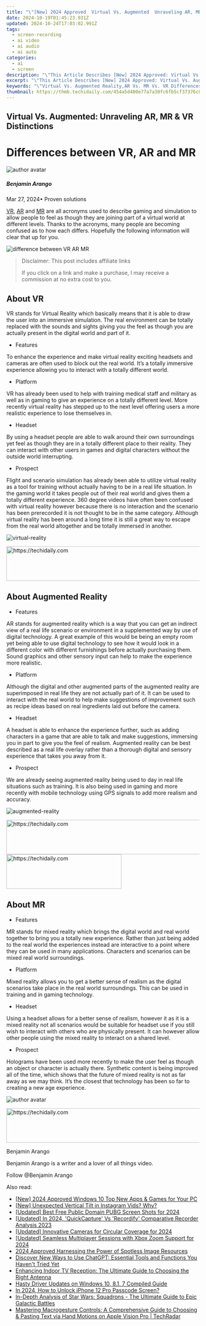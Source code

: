 ```yaml
---
title: "\"[New] 2024 Approved  Virtual Vs. Augmented  Unraveling AR, MR & VR Distinctions\""
date: 2024-10-19T01:45:23.931Z
updated: 2024-10-24T17:03:02.991Z
tags: 
  - screen-recording
  - ai video
  - ai audio
  - ai auto
categories: 
  - ai
  - screen
description: "\"This Article Describes [New] 2024 Approved: Virtual Vs. Augmented: Unraveling AR, MR & VR Distinctions\""
excerpt: "\"This Article Describes [New] 2024 Approved: Virtual Vs. Augmented: Unraveling AR, MR & VR Distinctions\""
keywords: "\"Virtual Vs. Augmented Reality,AR Vs. MR Vs. VR Differences,AR, MR, VR: Key Terms Explained,Distinguishing AR & VR Technologies,Understanding AR, MR, and VR Separately,Virtual Reality Vs. Augmented Overview,Exploring VR, AR & Mixed Realities\""
thumbnail: https://thmb.techidaily.com/454a5d400e77a7a30fc6fb5cf37376c887407a08a4d33d69cb3dc289d466caa6.jpg
---
```


## Virtual Vs. Augmented: Unraveling AR, MR & VR Distinctions

# Differences between VR, AR and MR

![author avatar](https://images.wondershare.com/filmora/article-images/benjamin-arango-author.jpg)

##### Benjamin Arango

 Mar 27, 2024• Proven solutions

[VR](https://tools.techidaily.com/wondershare/filmora/download/), [AR]( https://filmora.wondershare.com/virtual-reality/what-is-augmented-reality.html ) and [MR](https://tools.techidaily.com/wondershare/filmora/download/) are all acronyms used to describe gaming and simulation to allow people to feel as though they are joining part of a virtual world at different levels. Thanks to the acronyms, many people are becoming confused as to how each differs. Hopefully the following information will clear that up for you.

![difference between VR AR MR]( https://images.wondershare.com/filmora/article-images/difference-between-vr-ar-mr.jpg
)

>  Disclaimer: This post includes affiliate links
>
>  If you click on a link and make a purchase, I may receive a commission at no extra cost to you.
>

## About VR

 VR stands for Virtual Reality which basically means that it is able to draw the user into an immersive simulation. The real environment can be totally replaced with the sounds and sights giving you the feel as though you are actually present in the digital world and part of it.

* Features

 To enhance the experience and make virtual reality exciting headsets and cameras are often used to block out the real world. It’s a totally immersive experience allowing you to interact with a totally different world.

* Platform

 VR has already been used to help with training medical staff and military as well as in gaming to give an experience on a totally different level. More recently virtual reality has stepped up to the next level offering users a more realistic experience to lose themselves in.

* Headset

 By using a headset people are able to walk around their own surroundings yet feel as though they are in a totally different place to their reality. They can interact with other users in games and digital characters without the outside world interrupting.

* Prospect

 Flight and scenario simulation has already been able to utilize virtual reality as a tool for training without actually having to be in a real life situation. In the gaming world it takes people out of their real world and gives them a totally different experience. 360 degree videos have often been confused with virtual reality however because there is no interaction and the scenario has been prerecorded it is not thought to be in the same category. Although virtual reality has been around a long time it is still a great way to escape from the real world altogether and be totally immersed in another.

![virtual-reality](https://images.wondershare.com/filmora/article-images/virtual-reality.jpg)

<!-- affiliate ads begin -->
<a href="https://appsumo.8odi.net/c/5597632/2105870/7443" target="_top" id="2105870">
  <img src="//a.impactradius-go.com/display-ad/7443-2105870" border="0" alt="https://techidaily.com" width="728" height="90"/>
</a>
<img height="0" width="0" src="https://appsumo.8odi.net/i/5597632/2105870/7443" style="position:absolute;visibility:hidden;" border="0" />
<!-- affiliate ads end -->

## About Augmented Reality

* Features

 AR stands for augmented reality which is a way that you can get an indirect view of a real life scenario or environment in a supplemented way by use of digital technology. A great example of this would be being an empty room yet being able to use digital technology to see how it would look in a different color with different furnishings before actually purchasing them. Sound graphics and other sensory input can help to make the experience more realistic.

* Platform

 Although the digital and other augmented parts of the augmented reality are superimposed in real life they are not actually part of it. It can be used to interact with the real world to help make suggestions of improvement such as recipe ideas based on real ingredients laid out before the camera.

* Headset

 A headset is able to enhance the experience further, such as adding characters in a game that are able to talk and make suggestions, immersing you in part to give you the feel of realism. Augmented reality can be best described as a real life overlay rather than a thorough digital and sensory experience that takes you away from it.

* Prospect

 We are already seeing augmented reality being used to day in real life situations such as training. It is also being used in gaming and more recently with mobile technology using GPS signals to add more realism and accuracy.

![augmented-reality](https://images.wondershare.com/filmora/article-images/augmented-reality.jpg)

<!-- affiliate ads begin -->
<a href="https://appsumo.8odi.net/c/5597632/2043855/7443" target="_top" id="2043855">
  <img src="//a.impactradius-go.com/display-ad/7443-2043855" border="0" alt="https://techidaily.com" width="728" height="90"/>
</a>
<img height="0" width="0" src="https://appsumo.8odi.net/i/5597632/2043855/7443" style="position:absolute;visibility:hidden;" border="0" />
<!-- affiliate ads end -->

<!-- affiliate ads begin -->
<a href="https://aligracehair.sjv.io/c/5597632/1934288/19272" target="_top" id="1934288">
  <img src="//a.impactradius-go.com/display-ad/19272-1934288" border="0" alt="https://techidaily.com" width="300" height="90"/>
</a>
<img height="0" width="0" src="https://aligracehair.sjv.io/i/5597632/1934288/19272" style="position:absolute;visibility:hidden;" border="0" />
<!-- affiliate ads end -->

## About MR

* Features

 MR stands for mixed reality which brings the digital world and real world together to bring you a totally new experience. Rather than just being added to the real world the experiences instead are interactive to a point where they can be used in many applications. Characters and scenarios can be mixed real world surroundings.

* Platform

 Mixed reality allows you to get a better sense of realism as the digital scenarios take place in the real world surroundings. This can be used in training and in gaming technology.

* Headset

 Using a headset allows for a better sense of realism, however it as it is a mixed reality not all scenarios would be suitable for headset use if you still wish to interact with others who are physically present. It can however allow other people using the mixed reality to interact on a shared level.

* Prospect

 Holograms have been used more recently to make the user feel as though an object or character is actually there. Synthetic content is being improved all of the time, which shows that the future of mixed reality is not as far away as we may think. It’s the closest that technology has been so far to creating a new age experience.

![author avatar](https://images.wondershare.com/filmora/article-images/benjamin-arango-author.jpg)

<!-- affiliate ads begin -->
<a href="https://appsumo.8odi.net/c/5597632/2049370/7443" target="_top" id="2049370">
  <img src="//a.impactradius-go.com/display-ad/7443-2049370" border="0" alt="https://techidaily.com" width="728" height="90"/>
</a>
<img height="0" width="0" src="https://appsumo.8odi.net/i/5597632/2049370/7443" style="position:absolute;visibility:hidden;" border="0" />
<!-- affiliate ads end -->

Benjamin Arango

Benjamin Arango is a writer and a lover of all things video.

Follow @Benjamin Arango


<ins class="adsbygoogle"
     style="display:block"
     data-ad-format="autorelaxed"
     data-ad-client="ca-pub-7571918770474297"
     data-ad-slot="1223367746"></ins>



<ins class="adsbygoogle"
     style="display:block"
     data-ad-client="ca-pub-7571918770474297"
     data-ad-slot="8358498916"
     data-ad-format="auto"
     data-full-width-responsive="true"></ins>


<span class="atpl-alsoreadstyle">Also read:</span>
<div><ul>
<li><a href="https://fox-friendly.techidaily.com/new-2024-approved-windows-10-top-new-apps-and-games-for-your-pc/"><u>[New] 2024 Approved Windows 10 Top New Apps & Games for Your PC</u></a></li>
<li><a href="https://fox-friendly.techidaily.com/new-unexpected-vertical-tilt-in-instagram-vids-why/"><u>[New] Unexpected Vertical Tilt in Instagram Vids? Why?</u></a></li>
<li><a href="https://fox-friendly.techidaily.com/updated-best-free-public-domain-pubg-screen-shots-for-2024/"><u>[Updated] Best Free Public Domain PUBG Screen Shots for 2024</u></a></li>
<li><a href="https://screen-sharing-recording.techidaily.com/updated-in-2024-quickcapture-vs-recordify-comparative-recorder-analysis-2023/"><u>[Updated] In 2024, 'QuickCapture' Vs 'Recordify' Comparative Recorder Analysis 2023</u></a></li>
<li><a href="https://fox-friendly.techidaily.com/updated-innovative-cameras-for-circular-coverage-for-2024/"><u>[Updated] Innovative Cameras for Circular Coverage for 2024</u></a></li>
<li><a href="https://fox-friendly.techidaily.com/updated-seamless-multiplayer-sessions-with-xbox-zoom-support-for-2024/"><u>[Updated] Seamless Multiplayer Sessions with Xbox Zoom Support for 2024</u></a></li>
<li><a href="https://fox-blue.techidaily.com/2024-approved-harnessing-the-power-of-spotless-image-resources/"><u>2024 Approved Harnessing the Power of Spotless Image Resources</u></a></li>
<li><a href="https://tech-revival.techidaily.com/1722214155719-discover-new-ways-to-use-chatgpt-essential-tools-and-functions-you-havent-tried-yet/"><u>Discover New Ways to Use ChatGPT: Essential Tools and Functions You Haven't Tried Yet</u></a></li>
<li><a href="https://technical-tips.techidaily.com/enhancing-indoor-tv-reception-the-ultimate-guide-to-choosing-the-right-antenna/"><u>Enhancing Indoor TV Reception: The Ultimate Guide to Choosing the Right Antenna</u></a></li>
<li><a href="https://driver-install.techidaily.com/hasty-driver-updates-on-windows-10-81-7-compiled-guide/"><u>Hasty Driver Updates on Windows 10, 8.1, 7 Compiled Guide</u></a></li>
<li><a href="https://ios-unlock.techidaily.com/in-2024-how-to-unlock-iphone-12-pro-passcode-screen-by-drfone-ios/"><u>In 2024, How to Unlock iPhone 12 Pro Passcode Screen?</u></a></li>
<li><a href="https://buynow-tips.techidaily.com/in-depth-analysis-of-star-wars-squadrons-the-ultimate-guide-to-epic-galactic-battles/"><u>In-Depth Analysis of Star Wars: Squadrons - The Ultimate Guide to Epic Galactic Battles</u></a></li>
<li><a href="https://technical-tips.techidaily.com/mastering-macrogesture-controls-a-comprehensive-guide-to-choosing-and-pasting-text-via-hand-motions-on-apple-vision-pro-techradar/"><u>Mastering Macrogesture Controls: A Comprehensive Guide to Choosing & Pasting Text via Hand Motions on Apple Vision Pro | TechRadar</u></a></li>
</ul></div>

